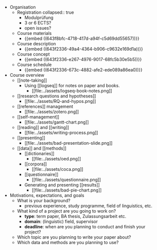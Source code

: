 - Organisation
	- Registration
	  collapsed:: true
		- Modulprüfung
		- 3 or 6 ECTS?
		- open issues?
	- Course materials
		- {{embed ((643f8bfc-4718-417d-a94f-c5d69dd55657))}}
	- Course description
		- {{embed ((643f2336-49a4-4364-b906-c9632e169d1a))}}
	- Course concept
		- {{embed ((643f2336-e267-4976-9017-68fc5b30e5b5))}}
	- Course schedule
		- {{embed ((643f2336-673c-4882-afe2-ede089a86ea0))}}
- Course overview
	- [[note-taking]]
		- Using [[logseq]] for notes on paper and books.
			- [[file:../assets/logseq-book-notes.png]]
	- [[research questions and hypotheses]]
		- [[file:../assets/RQ-and-hypos.png]]
	- [[references]] management
		- [[file:../assets/zotero.png]]
	- [[self-management]]
		- [[file:../assets/gantt-chart.png]]
	- [[reading]] and [[writing]]
		- [[file:../assets/writing-process.png]]
	- [[presenting]]
		- [[file:../assets/bad-presentation-slide.png]]
	- [[data]] and [[methods]]
		- [[dictionaries]]
			- [[file:../assets/oed.png]]
		- [[corpora]]
			- [[file:../assets/coca.png]]
		- [[questionnaire]]
			- [[file:../assets/questionnaire.png]]
		- Generating and presenting [[results]]
			- [[file:../assets/bad-pie-chart.png]]
- Motivations, expectations, and goals
	- What is your background?
		- previous experience, study programme, field of linguistics, etc.
	- What kind of a project are you going to work on?
		- **type**: term paper, BA thesis, Zulassungsarbeit etc.
		- **domain**: (linguistic) field, supervisor
		- **deadline**: when are you planning to conduct and finish your project?
	- Which topic are you planning to write your paper about?
	- Which data and methods are you planning to use?